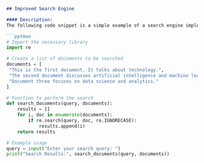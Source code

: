 
```markdown
## Improved Search Engine

#### Description:
The following code snippet is a simple example of a search engine implemented in Python. It can be used as a starting point to build a more advanced and efficient search engine for various applications.

```python
# Import the necessary library
import re

# Create a list of documents to be searched
documents = [
 "This is the first document. It talks about technology.",
 "The second document discusses artificial intelligence and machine learning.",
 "Document three focuses on data science and analytics."
]

# Function to perform the search
def search_documents(query, documents):
    results = []
    for i, doc in enumerate(documents):
        if re.search(query, doc, re.IGNORECASE):
            results.append(i)
    return results

# Example usage
query = input("Enter your search query: ")
print("Search Results:", search_documents(query, documents))
```

